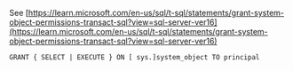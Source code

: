 See [https://learn.microsoft.com/en-us/sql/t-sql/statements/grant-system-object-permissions-transact-sql?view=sql-server-ver16](https://learn.microsoft.com/en-us/sql/t-sql/statements/grant-system-object-permissions-transact-sql?view=sql-server-ver16)
```
GRANT { SELECT | EXECUTE } ON [ sys.]system_object TO principal
```
